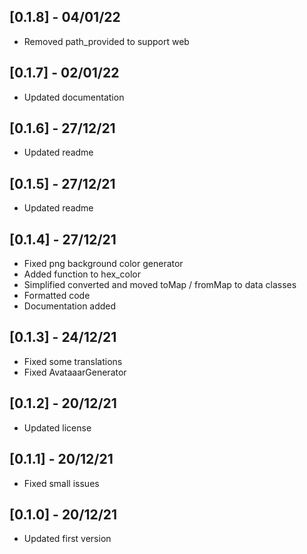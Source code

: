## [0.1.8] - 04/01/22

* Removed path_provided to support web

## [0.1.7] - 02/01/22

* Updated documentation

## [0.1.6] - 27/12/21

* Updated readme

## [0.1.5] - 27/12/21

* Updated readme

## [0.1.4] - 27/12/21

* Fixed png background color generator
* Added function to hex_color
* Simplified converted and moved toMap / fromMap to data classes
* Formatted code
* Documentation added

## [0.1.3] - 24/12/21

* Fixed some translations
* Fixed AvataaarGenerator

## [0.1.2] - 20/12/21

* Updated license
 
## [0.1.1] - 20/12/21

* Fixed small issues

## [0.1.0] - 20/12/21

* Updated first version